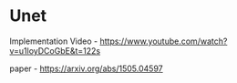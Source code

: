 # Unet

Implementation Video - https://www.youtube.com/watch?v=u1loyDCoGbE&t=122s


paper - https://arxiv.org/abs/1505.04597
